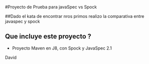 #Proyecto de Prueba para javaSpec vs Spock

##Dado el kata de encontrar nros primos realizo la comparativa entre javaspec y spock


## Que incluye este proyecto ?

- Proyecto Maven en J8, con Spock y JavaSpec 2.1


David


 
